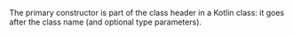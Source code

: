 The primary constructor is part of the class header in a Kotlin class: it goes after the class name (and optional type parameters).
